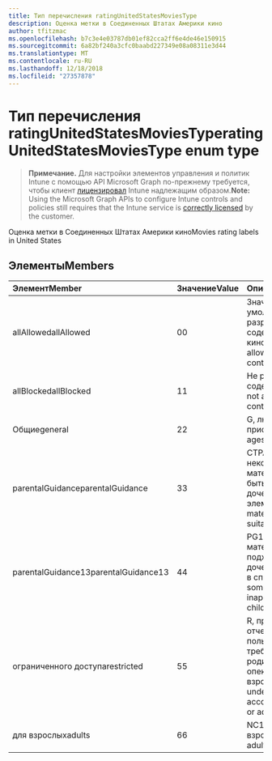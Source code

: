 ```yaml
---
title: Тип перечисления ratingUnitedStatesMoviesType
description: Оценка метки в Соединенных Штатах Америки кино
author: tfitzmac
ms.openlocfilehash: b7c3e4e03787db01ef82cca2ff6e4de46e150915
ms.sourcegitcommit: 6a82bf240a3cfc0baabd227349e08a08311e3d44
ms.translationtype: MT
ms.contentlocale: ru-RU
ms.lasthandoff: 12/18/2018
ms.locfileid: "27357878"
---
```

# <a name="ratingunitedstatesmoviestype-enum-type"></a><span data-ttu-id="34cdf-103">Тип перечисления ratingUnitedStatesMoviesType</span><span class="sxs-lookup"><span data-stu-id="34cdf-103">ratingUnitedStatesMoviesType enum type</span></span>

> <span data-ttu-id="34cdf-104">**Примечание.** Для настройки элементов управления и политик Intune с помощью API Microsoft Graph по-прежнему требуется, чтобы клиент [лицензировал](https://go.microsoft.com/fwlink/?linkid=839381) Intune надлежащим образом.</span><span class="sxs-lookup"><span data-stu-id="34cdf-104">**Note:** Using the Microsoft Graph APIs to configure Intune controls and policies still requires that the Intune service is [correctly licensed](https://go.microsoft.com/fwlink/?linkid=839381) by the customer.</span></span>

<span data-ttu-id="34cdf-105">Оценка метки в Соединенных Штатах Америки кино</span><span class="sxs-lookup"><span data-stu-id="34cdf-105">Movies rating labels in United States</span></span>
## <a name="members"></a><span data-ttu-id="34cdf-106">Элементы</span><span class="sxs-lookup"><span data-stu-id="34cdf-106">Members</span></span>
|<span data-ttu-id="34cdf-107">Элемент</span><span class="sxs-lookup"><span data-stu-id="34cdf-107">Member</span></span>|<span data-ttu-id="34cdf-108">Значение</span><span class="sxs-lookup"><span data-stu-id="34cdf-108">Value</span></span>|<span data-ttu-id="34cdf-109">Описание</span><span class="sxs-lookup"><span data-stu-id="34cdf-109">Description</span></span>|
|:---|:---|:---|
|<span data-ttu-id="34cdf-110">allAllowed</span><span class="sxs-lookup"><span data-stu-id="34cdf-110">allAllowed</span></span>|<span data-ttu-id="34cdf-111">0</span><span class="sxs-lookup"><span data-stu-id="34cdf-111">0</span></span>|<span data-ttu-id="34cdf-112">Значение по умолчанию, разрешать все содержимое кино</span><span class="sxs-lookup"><span data-stu-id="34cdf-112">Default value, allow all movies content</span></span>|
|<span data-ttu-id="34cdf-113">allBlocked</span><span class="sxs-lookup"><span data-stu-id="34cdf-113">allBlocked</span></span>|<span data-ttu-id="34cdf-114">1</span><span class="sxs-lookup"><span data-stu-id="34cdf-114">1</span></span>|<span data-ttu-id="34cdf-115">Не разрешать любое содержимое кино</span><span class="sxs-lookup"><span data-stu-id="34cdf-115">Do not allow any movies content</span></span>|
|<span data-ttu-id="34cdf-116">Общие</span><span class="sxs-lookup"><span data-stu-id="34cdf-116">general</span></span>|<span data-ttu-id="34cdf-117">2</span><span class="sxs-lookup"><span data-stu-id="34cdf-117">2</span></span>|<span data-ttu-id="34cdf-118">G, любого возраста присоединен</span><span class="sxs-lookup"><span data-stu-id="34cdf-118">G, all ages admitted</span></span>|
|<span data-ttu-id="34cdf-119">parentalGuidance</span><span class="sxs-lookup"><span data-stu-id="34cdf-119">parentalGuidance</span></span>|<span data-ttu-id="34cdf-120">3</span><span class="sxs-lookup"><span data-stu-id="34cdf-120">3</span></span>|<span data-ttu-id="34cdf-121">СТРАНИЦА, некоторые материалы могут быть подходит для дочерних элементов</span><span class="sxs-lookup"><span data-stu-id="34cdf-121">PG, some material may not be suitable for children</span></span>|
|<span data-ttu-id="34cdf-122">parentalGuidance13</span><span class="sxs-lookup"><span data-stu-id="34cdf-122">parentalGuidance13</span></span>|<span data-ttu-id="34cdf-123">4</span><span class="sxs-lookup"><span data-stu-id="34cdf-123">4</span></span>|<span data-ttu-id="34cdf-124">PG13, некоторые материалы может не подходят для дочерних элементов в списке 13</span><span class="sxs-lookup"><span data-stu-id="34cdf-124">PG13, some material may be inappropriate for children under 13</span></span>|
|<span data-ttu-id="34cdf-125">ограниченного доступа</span><span class="sxs-lookup"><span data-stu-id="34cdf-125">restricted</span></span>|<span data-ttu-id="34cdf-126">5</span><span class="sxs-lookup"><span data-stu-id="34cdf-126">5</span></span>|<span data-ttu-id="34cdf-127">R, просматривающих отчеты пользователей 17 требуют наглядные родителем или опекуном взрослых</span><span class="sxs-lookup"><span data-stu-id="34cdf-127">R, viewers under 17 require accompanying parent or adult guardian</span></span>|
|<span data-ttu-id="34cdf-128">для взрослых</span><span class="sxs-lookup"><span data-stu-id="34cdf-128">adults</span></span>|<span data-ttu-id="34cdf-129">6</span><span class="sxs-lookup"><span data-stu-id="34cdf-129">6</span></span>|<span data-ttu-id="34cdf-130">NC17 только для взрослых</span><span class="sxs-lookup"><span data-stu-id="34cdf-130">NC17, adults only</span></span>|



